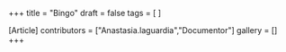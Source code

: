 +++
title = "Bingo"
draft = false
tags = [ ]

[Article]
contributors = ["Anastasia.laguardia","Documentor"]
gallery = []
+++

